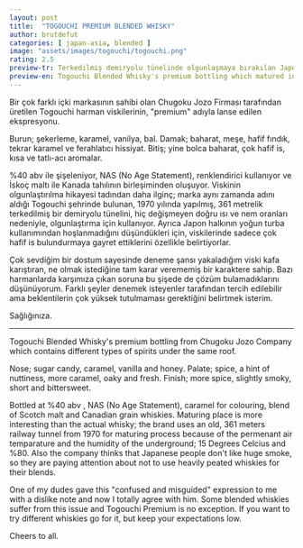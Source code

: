```yaml
---
layout: post
title:  "TOGOUCHI PREMIUM BLENDED WHISKY"
author: brutdefut
categories: [ japan-asia, blended ]
image: "assets/images/togouchi/togouchi.png"
rating: 2.5
preview-tr: Terkedilmiş demiryolu tünelinde olgunlaşmaya bırakılan Japon harman viskisi. 
preview-en: Togouchi Blended Whisky's premium bottling which matured in an old railway tunnel.
---
```


Bir çok farklı içki markasının sahibi olan Chugoku Jozo Firması tarafından üretilen Togouchi harman viskilerinin, "premium" adıyla lanse edilen ekspresyonu. 

Burun; şekerleme, karamel, vanilya, bal. 
Damak; baharat, meşe, hafif fındık, tekrar karamel ve ferahlatıcı hissiyat. 
Bitiş; yine bolca baharat, çok hafif is, kısa ve tatlı-acı aromalar. 

%40 abv ile şişeleniyor, NAS (No Age Statement), renklendirici kullanıyor ve İskoç maltı ile Kanada tahılının birleşiminden oluşuyor. 
Viskinin olgunlaştırılma hikayesi tadından daha ilginç; marka aynı zamanda adını aldığı Togouchi şehrinde bulunan, 1970 yılında yapılmış, 361 metrelik terkedilmiş bir demiryolu tünelini, hiç değişmeyen doğru ısı ve nem oranları nedeniyle, olgunlaştırma için kullanıyor. 
Ayrıca Japon halkının yoğun turba kullanımından hoşlanmadığını düşündükleri için, viskilerinde sadece çok hafif is bulundurmaya gayret ettiklerini özellikle belirtiyorlar. 

Çok sevdiğim bir dostum sayesinde deneme şansı yakaladığım viski kafa karıştıran, ne olmak istediğine tam karar verememiş bir karaktere sahip. Bazı harmanlarda karşımıza çıkan soruna bu şişede de çözüm bulamadıklarını düşünüyorum. Farklı şeyler denemek isteyenler tarafından tercih edilebilir ama beklentilerin çok yüksek tutulmaması gerektiğini belirtmek isterim. 

Sağlığınıza. 


---------------------------------------------------------------------------

<p id="english"></p>

Togouchi Blended Whisky's premium bottling from Chugoku Jozo Company which contains different types of spirits under the same roof. 

Nose; sugar candy, caramel, vanilla and honey.
Palate; spice, a hint of nuttiness, more caramel, oaky and fresh. 
Finish; more spice, slightly smoky, short and bittersweet.

Bottled at %40 abv , NAS (No Age Statement), caramel for colouring, blend of Scotch malt and Canadian grain whiskies.
Maturing place is more interesting than the actual whisky; the brand uses an old, 361 meters railway tunnel from 1970 for maturing process because of the permenant air temparature and the humidity of the underground; 15 Degrees Celcius and %80.
Also the company thinks that Japanese people don't like huge smoke, so they are paying attention about not to use heavily peated whiskies for their blends.

One of my dudes gave this "confused and misguided" expression to me with a dislike note and now I totally agree with him. Some blended whiskies suffer from this issue and Togouchi Premium is no exception. 
If you want to try different whiskies go for it, but keep your expectations low. 

Cheers to all. 
